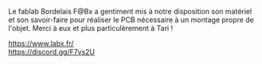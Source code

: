 Le fablab Bordelais F@Bx a gentiment mis à notre disposition son matériel et son savoir-faire pour réaliser le PCB nécessaire à un montage propre de l'objet.
Merci à eux et plus particulèrement à Tari !

https://www.labx.fr/<br/>
https://discord.gg/F7vs2U
